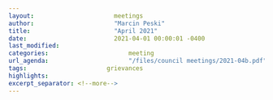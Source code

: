 ```yaml
---
layout:                      meetings
author:                      "Marcin Peski"
title:                       "April 2021"
date:                        2021-04-01 00:00:01 -0400
last_modified:                     
categories:                      meeting
url_agenda:                      "/files/council meetings/2021-04b.pdf"
tags:                      grievances
highlights:                     
excerpt_separator: <!--more-->
---
```

<!--more-->
